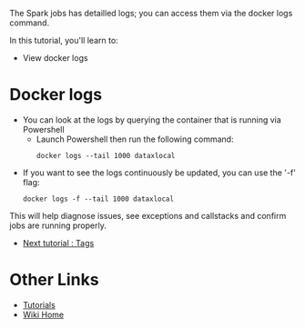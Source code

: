 The Spark jobs has detailled logs; you can access them via the docker logs command.

In this tutorial, you'll learn to:
 - View docker logs

# Docker logs
 - You can look at the logs by querying the container that is running via Powershell
   - Launch Powershell then run the following command:
     ```
     docker logs --tail 1000 dataxlocal
     ```
  - If you want to see the logs continuously be updated, you can use the '-f' flag:  
     ```
     docker logs -f --tail 1000 dataxlocal
     ```

This will help diagnose issues, see exceptions and callstacks and confirm jobs are running properly.

* [Next tutorial : Tags](https://github.com/Microsoft/data-accelerator/wiki/Local-Tutorial-7-Tag-Rules-output-to-local-file)

# Other Links
* [Tutorials](Tutorials)
* [Wiki Home](Home) 